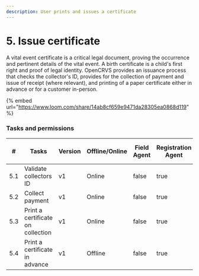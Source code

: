 ```yaml
---
description: User prints and issues a certificate
---
```


# 5. Issue certificate

A vital event certificate is a critical legal document, proving the occurrence and pertinent details of the vital event. A birth certificate is a child's first right and proof of legal identity. OpenCRVS provides an issuance process that checks the collector's ID, provides for the collection of payment and issue of receipt (where relevant), and printing of a paper certificate either in advance or for a customer in-person.

{% embed url="https://www.loom.com/share/14ab8cf659e9471da28305ea0868d119" %}

### Tasks and permissions

<table><thead><tr><th>#</th><th>Tasks</th><th>Version</th><th>Offline/Online</th><th data-type="checkbox">Field Agent</th><th data-type="checkbox">Registration Agent</th><th data-type="checkbox">Registrar</th><th data-type="checkbox">National Registrar</th><th data-type="checkbox">Performance Manager</th><th data-type="checkbox">Local System Admin</th><th data-type="checkbox">National System Admin</th></tr></thead><tbody><tr><td>5.1</td><td>Validate collectors ID</td><td>v1</td><td>Online</td><td>false</td><td>true</td><td>true</td><td>true</td><td>false</td><td>false</td><td>false</td></tr><tr><td>5.2</td><td>Collect payment</td><td>v1</td><td>Online</td><td>false</td><td>true</td><td>true</td><td>true</td><td>false</td><td>false</td><td>false</td></tr><tr><td>5.3</td><td>Print a certificate on collection</td><td>v1</td><td>Online</td><td>false</td><td>true</td><td>true</td><td>true</td><td>false</td><td>false</td><td>false</td></tr><tr><td>5.4</td><td>Print a certificate in advance</td><td>v1</td><td>Offline</td><td>false</td><td>true</td><td>true</td><td>true</td><td>false</td><td>false</td><td>false</td></tr></tbody></table>

